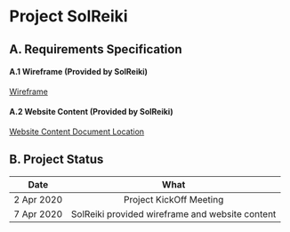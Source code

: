 # Project SolReiki

## A. Requirements Specification
#### A.1 Wireframe (Provided by SolReiki)
[Wireframe](https://github.com/codesydney/solreiki/wiki/SolReiki-Wireframe)

#### A.2 Website Content (Provided by SolReiki)
[Website Content Document Location](https://drive.google.com/file/d/1WEFu9kTbXuF4rlGH-KcS2i7Ea_KDDrT4/view?usp=sharing)

## B. Project Status
| Date          | What                                                            |
| ------------- |:---------------------------------------------------------------:|
| 2 Apr 2020    | Project KickOff Meeting                                         |
| 7 Apr 2020    | SolReiki provided wireframe and website content                 |
